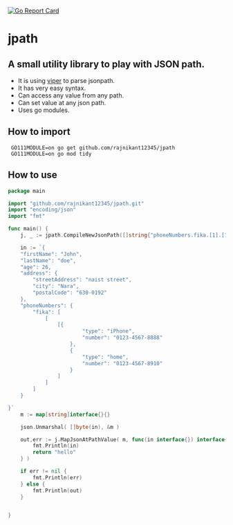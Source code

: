 [![Go Report Card](https://goreportcard.com/badge/github.com/rajnikant12345/jpath)](https://goreportcard.com/report/github.com/rajnikant12345/jpath)
# jpath 
## A small utility library to play with JSON path.

* It is using [viper](https://github.com/spf13/viper) to parse jsonpath.
* It has very easy syntax.
* Can access any value from any path.
* Can set value at any json path.
* Uses go modules.

## How to import
```
 GO111MODULE=on go get github.com/rajnikant12345/jpath
 GO111MODULE=on go mod tidy
```
## How to use

```Go
package main

import "github.com/rajnikant12345/jpath.git"
import "encoding/json"
import "fmt"

func main() {
	j, _ := jpath.CompileNewJsonPath([]string{"phoneNumbers.fika.[1].[1].[*].number", "firstName"})

	in := `{
	"firstName": "John",
	"lastName": "doe",
	"age": 26,
	"address": {
		"streetAddress": "naist street",
		"city": "Nara",
		"postalCode": "630-0192"
	},
	"phoneNumbers": {
		"fika": [
			[
				[{
						"type": "iPhone",
						"number": "0123-4567-8888"
					},
					{
						"type": "home",
						"number": "0123-4567-8910"
					}
				]
			]
		]
	}

}`
	m := map[string]interface{}{}

	json.Unmarshal( []byte(in), &m )

	out,err := j.MapJsonAtPathValue( m, func(in interface{}) interface{} {
		fmt.Println(in)
		return "hello"
	} )

	if err != nil {
		fmt.Println(err)
	} else {
	    fmt.Println(out)
	}


}
```
